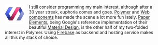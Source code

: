<a href="https://www.polymer-project.org/"><img src="/img/logo-polymer.png" style="float: left; margin: 0px 15px 15px 0px"></a>
I still consider programming my main interest, although after a 30 year streak, euphoria comes and goes. [Polymer](https://www.polymer-project.org) and [Web components](http://webcomponents.org/) has made the scene a lot more fun lately. [Paper Elements](https://elements.polymer-project.org/browse?package=paper-elements), being Google's reference implementation of their beautiful [Material Design](http://www.google.com/design/spec/material-design/introduction.html), is the other half of my two-folded interest in Polymer. Using [Firebase](https://www.firebase.com/) as backend and hosting service makes all this my stack of choice.